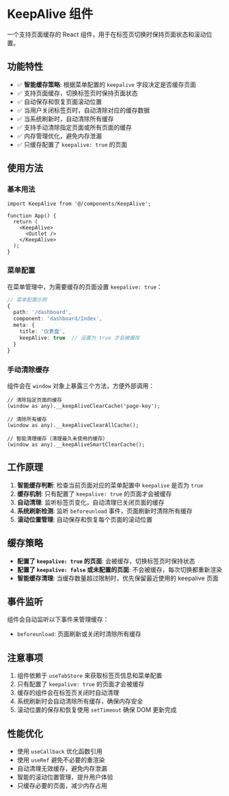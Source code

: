# KeepAlive 组件

一个支持页面缓存的 React 组件，用于在标签页切换时保持页面状态和滚动位置。

## 功能特性

- ✅ **智能缓存策略**: 根据菜单配置的 `keepalive` 字段决定是否缓存页面
- ✅ 支持页面缓存，切换标签页时保持页面状态
- ✅ 自动保存和恢复页面滚动位置
- ✅ 当用户关闭标签页时，自动清除对应的缓存数据
- ✅ 当系统刷新时，自动清除所有缓存
- ✅ 支持手动清除指定页面或所有页面的缓存
- ✅ 内存管理优化，避免内存泄漏
- ✅ 只缓存配置了 `keepalive: true` 的页面

## 使用方法

### 基本用法

```tsx
import KeepAlive from '@/components/KeepAlive';

function App() {
  return (
    <KeepAlive>
      <Outlet />
    </KeepAlive>
  );
}
```

### 菜单配置

在菜单管理中，为需要缓存的页面设置 `keepalive: true`：

```typescript
// 菜单配置示例
{
  path: '/dashboard',
  component: 'dashboard/Index',
  meta: {
    title: '仪表盘',
    keepAlive: true  // 设置为 true 才会被缓存
  }
}
```

### 手动清除缓存

组件会在 `window` 对象上暴露三个方法，方便外部调用：

```tsx
// 清除指定页面的缓存
(window as any).__keepAliveClearCache('page-key');

// 清除所有缓存
(window as any).__keepAliveClearAllCache();

// 智能清理缓存（清理最久未使用的缓存）
(window as any).__keepAliveSmartClearCache();
```

## 工作原理

1. **智能缓存判断**: 检查当前页面对应的菜单配置中 `keepalive` 是否为 `true`
2. **缓存机制**: 只有配置了 `keepalive: true` 的页面才会被缓存
3. **自动清理**: 监听标签页变化，自动清理已关闭页面的缓存
4. **系统刷新检测**: 监听 `beforeunload` 事件，页面刷新时清除所有缓存
5. **滚动位置管理**: 自动保存和恢复每个页面的滚动位置

## 缓存策略

- **配置了 `keepalive: true` 的页面**: 会被缓存，切换标签页时保持状态
- **配置了 `keepalive: false` 或未配置的页面**: 不会被缓存，每次切换都重新渲染
- **智能缓存清理**: 当缓存数量超过限制时，优先保留最近使用的 keepalive 页面

## 事件监听

组件会自动监听以下事件来管理缓存：

- `beforeunload`: 页面刷新或关闭时清除所有缓存

## 注意事项

1. 组件依赖于 `useTabStore` 来获取标签页信息和菜单配置
2. 只有配置了 `keepalive: true` 的页面才会被缓存
3. 缓存的组件会在标签页关闭时自动清理
4. 系统刷新时会自动清除所有缓存，确保内存安全
5. 滚动位置的保存和恢复使用 `setTimeout` 确保 DOM 更新完成

## 性能优化

- 使用 `useCallback` 优化函数引用
- 使用 `useRef` 避免不必要的重渲染
- 自动清理无效缓存，避免内存泄漏
- 智能的滚动位置管理，提升用户体验
- 只缓存必要的页面，减少内存占用
